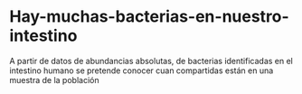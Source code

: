 # Hay-muchas-bacterias-en-nuestro-intestino
A partir de datos de abundancias absolutas, de bacterias identificadas en el intestino humano se pretende conocer cuan compartidas están en una muestra de la población
